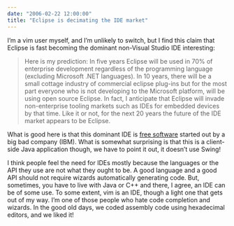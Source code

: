 ```yaml
---
date: "2006-02-22 12:00:00"
title: "Eclipse is decimating the IDE market"
---
```




I&rsquo;m a vim user myself, and I&rsquo;m unlikely to switch, but I find this claim that Eclipse is fast becoming the dominant non-Visual Studio IDE interesting:

> Here is my prediction: In five years Eclipse will be used in 70% of enterprise development regardless of the programming language (excluding Microsoft .NET languages). In 10 years, there will be a small cottage industry of commercial eclipse plug-ins but for the most part everyone who is not developing to the Microsoft platform, will be using open source Eclipse. In fact, I anticipate that Eclipse will invade non-enterprise tooling markets such as IDEs for embedded devices by that time. Like it or not, for the next 20 years the future of the IDE market appears to be Eclipse.


What is good here is that this dominant IDE is [free software](https://en.wikipedia.org/wiki/Eclipse_(computing)) started out by a big bad company (IBM). What is somewhat surprising is that this is a client-side Java application though, we have to point it out, it doesn&rsquo;t use Swing!

I think people feel the need for IDEs mostly because the languages or the API they use are not what they ought to be. A good language and a good API should not require wizards automatically generating code. But, sometimes, you have to live with Java or C++ and there, I agree, an IDE can be of some use. To some extent, vim is an IDE, though a light one that gets out of my way. I&rsquo;m one of those people who hate code completion and wizards. In the good old days, we coded assembly code using hexadecimal editors, and we liked it!

